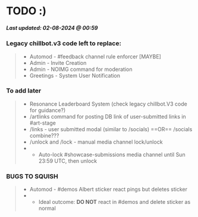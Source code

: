 # TODO :)

##### Last updated: 02-08-2024 @ 00:59

### Legacy chillbot.v3 code left to replace:
> - Automod - #feedback channel rule enforcer [MAYBE]
> - Admin - Invite Creation
> - Admin - NOIMG command for moderation
> - Greetings - System User Notification


### To add later
> - Resonance Leaderboard System (check legacy chillbot.V3 code for guidance?)
> - /artlinks command for posting DB link of user-submitted links in #art-stage
> - /links - user submitted modal (similar to /socials) ==OR== /socials combine???
> - /unlock and /lock - manual media channel lock/unlock
> - - Auto-lock \#showcase-submissions media channel until Sun 23:59 UTC, then unlock 

### BUGS TO SQUISH
> - Automod - #demos Albert sticker react pings but deletes sticker
> - - Ideal outcome: **DO NOT** react in #demos and delete sticker as normal 